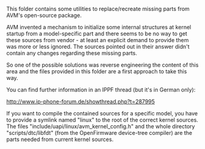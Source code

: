 This folder contains some utilities to replace/recreate missing parts from AVM's open-source package.

AVM invented a mechanism to initialize some internal structures at kernel startup from a model-specific part and there seems to be
no way to get these sources from vendor - at least an explicit demand to provide them was more or less ignored. The sources pointed
out in their answer didn't contain any changes regarding these missing parts.

So one of the possible solutions was reverse engineering the content of this area and the files provided in this folder are a first
approach to take this way.

You can find further information in an IPPF thread (but it's in German only):

http://www.ip-phone-forum.de/showthread.php?t=287995

If you want to compile the contained sources for a specific model, you have to provide a symlink named "linux" to the root of the
correct kernel sources. The files "include/uapi/linux/avm_kernel_config.h" and the whole directory "scripts/dtc/libfdt" (from the
OpenFirmware device-tree compiler) are the parts needed from current kernel sources.